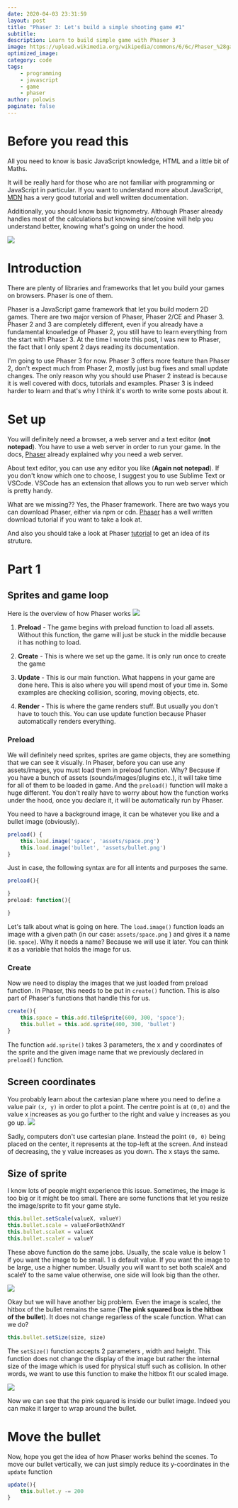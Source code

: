 ```yaml
---
date: 2020-04-03 23:31:59
layout: post
title: "Phaser 3: Let's build a simple shooting game #1"
subtitle:
description: Learn to build simple game with Phaser 3
image: https://upload.wikimedia.org/wikipedia/commons/6/6c/Phaser_%28game_framework%29_logo.png
optimized_image:
category: code
tags:
    - programming
    - javascript
    - game
    - phaser
author: polowis
paginate: false
---
```

# Before you read this

All you need to know is basic JavaScript knowledge, HTML and a little bit of Maths.

It will be really hard for those who are not familiar with programming or JavaScript in particular. If you want to understand more about JavaScript, [MDN](https://developer.mozilla.org/en-US/docs/Web/Tutorials) has a very good tutorial and well written documentation.

Additionally, you should know basic trignometry. Although Phaser already handles most of the calculations but knowing sine/cosine will help you understand better, knowing what's going on under the hood.

<img src="https://upload.wikimedia.org/wikipedia/commons/6/6c/Phaser_%28game_framework%29_logo.png"/>

# Introduction
There are plenty of libraries and frameworks that let you build your games on browsers. Phaser is one of them.

Phaser is a JavaScript game framework that let you build modern 2D games. There are two major version of Phaser, Phaser 2/CE and Phaser 3. Phaser 2 and 3 are completely different, even if you already have a fundamental knowledge of Phaser 2, you still have to learn everything from the start with Phaser 3. At the time I wrote this post, I was new to Phaser, the fact that I only spent 2 days reading its documentation. 

I'm going to use Phaser 3 for now. Phaser 3 offers more feature than Phaser 2, don't expect much from Phaser 2, mostly just bug fixes and small update changes. The only reason why you should use Phaser 2 instead is because it is well covered with docs, tutorials and examples. Phaser 3 is indeed harder to learn and that's why I think it's worth to write some posts about it.

# Set up

You will definitely need a browser, a web server and a text editor (**not notepad**). You have to use a web server in order to run your game. In the docs, [Phaser](http://www.phaser.io/tutorials/getting-started/index) already explained why you need a web server. 

About text editor, you can use any editor you like (**Again not notepad**). If you don't know which one to choose, I suggest you to use Sublime Text or VSCode. VSCode has an extension that allows you to run web server which is pretty handy.

What are we missing??
Yes, the Phaser framework. There are two ways you can download Phaser, either via npm or cdn. [Phaser](https://phaser.io/download/stable) has a well written download tutorial if you want to take a look at.

And also you should take a look at Phaser [tutorial](https://phaser.io/tutorials/getting-started-phaser3) to get an idea of  its struture. 

# Part 1

## Sprites and game loop

Here is the overview of how Phaser works
<img src="https://leanpub.com/site_images/html5shootemupinanafternoon/game_loop.png"/>

1. **Preload** - The game begins with preload function to load all assets. Without this function, the game will just be stuck in the middle because it has nothing to load.

2. **Create** -  This is where we set up the game. It is only run once to create the game

3. **Update** - This is our main function. What happens in your game are done here. This is also where you will spend most of your time in. Some examples are checking collision, scoring, moving objects, etc.

4. **Render** - This is where the game renders stuff. But usually you don't have to touch this. You can use update function because Phaser automatically renders everything.

### Preload
We will definitely need sprites, sprites are game objects, they are something that we can see it visually. In Phaser, before you can use any assets/images, you must load them in preload function. Why? Because if you have a bunch of assets (sounds/images/plugins etc.), it will take time for all of them to be loaded in game. And the ```preload()``` function will make a huge different. You don't really have to worry about how the function works under the hood, once you declare it, it will be automatically run by Phaser.

You need to have a background image, it can be whatever you like and a bullet image (obviously). 

```js
preload() {
    this.load.image('space', 'assets/space.png')
    this.load.image('bullet', 'assets/bullet.png')
}
```

Just in case, the following syntax are for all intents and purposes the same.
```js
preload(){

}
preload: function(){

}
```
Let's talk about what is going on here. The ```load.image()``` function loads an image with a given path (in our case: ```assets/space.png``` ) and gives it a name (ie. ```space```). Why it needs a name? Because we will use it later. You can think it as a variable that holds the image for us.

### Create

Now we need to display the images that we just loaded from preload function. In Phaser, this needs to be put in ```create()``` function. This is also part of Phaser's functions that handle this for us.

```js
create(){
    this.space = this.add.tileSprite(600, 300, 'space');
    this.bullet = this.add.sprite(400, 300, 'bullet')
}
```
The function ```add.sprite()``` takes 3 parameters, the x and y coordinates of the sprite and the given image name that we previously declared in ```preload()``` function. 

## Screen coordinates
You probably learn about the cartesian plane where you need to define a value pair ```(x, y)``` in order to plot a point. The centre point is at ```(0,0)``` and the value x increases as you go further to the right and value y increases as you go up.
<img src="https://processing.org/tutorials/drawing/imgs/drawing-03.svg"/>

Sadly, computers don't use cartesian plane. Instead the point ```(0, 0)``` being placed on the center, it represents at the top-left at the screen. And instead of decreasing, the y value increases as you down. The x stays the same. 

## Size of sprite

I know lots of people might experience this issue. Sometimes, the image is too big or it might be too small. There are some functions that let you resize the image/sprite to fit your game style. 

```js
this.bullet.setScale(valueX, valueY) 
this.bullet.scale = valueForBothXAndY
this.bullet.scaleX = valueX
this.bullet.scaleY = valueY
```

These above function do the same jobs. Usually, the scale value is below 1 if you want the image to be small. 1 is default value. If you want the image to be large, use a higher number. Usually you will want to set both scaleX and scaleY to the same value otherwise, one side will look big than the other. 

<img src="https://polowishome.files.wordpress.com/2020/04/screen-shot-2020-04-04-at-12.13.57-pm.png"/>

Okay but we will have another big problem. Even the image is scaled, the hitbox of the bullet remains the same (**The pink squared box is the hitbox of the bullet**). It does not change regarless of the scale function. What can we do?


```js
this.bullet.setSize(size, size)
```
The ```setSize()``` function accepts 2 parameters , width and height. This function does not change the display of the image but rather the internal size of the image which is used for physical stuff such as collision. In other words, we want to use this function to make the hitbox fit our scaled image. 

<img src="https://polowishome.files.wordpress.com/2020/04/screen-shot-2020-04-04-at-12.17.25-pm.png">

Now we can see that the pink squared is inside our bullet image. Indeed you can make it larger to wrap around the bullet.  

# Move the bullet

Now, hope you get the idea of how Phaser works behind the scenes. To move our bullet vertically, we can just simply reduce its y-coordinates in the ```update``` function

```js
update(){
    this.bullet.y -= 200
}
```
